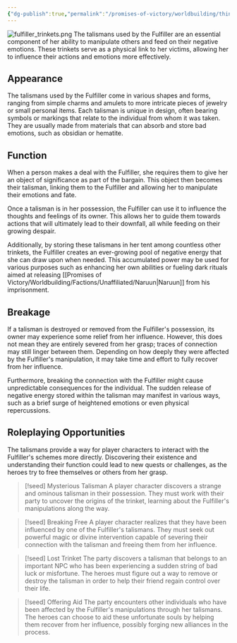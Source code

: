 ```yaml
---
{"dg-publish":true,"permalink":"/promises-of-victory/worldbuilding/things/the-fulfillers-talisman-collection/","noteIcon":"Thing","created":"2023-04-16T12:54:45.720+02:00","updated":"2023-04-16T12:58:50.943+02:00"}
---
```


![fulfiller_trinkets.png](/img/user/resources/Pictures/decoration/fulfiller_trinkets.png)
The talismans used by the Fulfiller are an essential component of her ability to manipulate others and feed on their negative emotions. These trinkets serve as a physical link to her victims, allowing her to influence their actions and emotions more effectively.

## Appearance

The talismans used by the Fulfiller come in various shapes and forms, ranging from simple charms and amulets to more intricate pieces of jewelry or small personal items. Each talisman is unique in design, often bearing symbols or markings that relate to the individual from whom it was taken. They are usually made from materials that can absorb and store bad emotions, such as obsidian or hematite.

## Function

When a person makes a deal with the Fulfiller, she requires them to give her an object of significance as part of the bargain. This object then becomes their talisman, linking them to the Fulfiller and allowing her to manipulate their emotions and fate.

Once a talisman is in her possession, the Fulfiller can use it to influence the thoughts and feelings of its owner. This allows her to guide them towards actions that will ultimately lead to their downfall, all while feeding on their growing despair.

Additionally, by storing these talismans in her tent among countless other trinkets, the Fulfiller creates an ever-growing pool of negative energy that she can draw upon when needed. This accumulated power may be used for various purposes such as enhancing her own abilities or fueling dark rituals aimed at releasing [[Promises of Victory/Worldbuilding/Factions/Unaffiliated/Naruun\|Naruun]] from his imprisonment.

## Breakage

If a talisman is destroyed or removed from the Fulfiller's possession, its owner may experience some relief from her influence. However, this does not mean they are entirely severed from her grasp; traces of connection may still linger between them. Depending on how deeply they were affected by the Fulfiller's manipulation, it may take time and effort to fully recover from her influence.

Furthermore, breaking the connection with the Fulfiller might cause unpredictable consequences for the individual. The sudden release of negative energy stored within the talisman may manifest in various ways, such as a brief surge of heightened emotions or even physical repercussions.

## Roleplaying Opportunities

The talismans provide a way for player characters to interact with the Fulfiller's schemes more directly. Discovering their existence and understanding their function could lead to new quests or challenges, as the heroes try to free themselves or others from her grasp.

> [!seed] Mysterious Talisman
> A player character discovers a strange and ominous talisman in their possession. They must work with their party to uncover the origins of the trinket, learning about the Fulfiller's manipulations along the way.

> [!seed] Breaking Free
> A player character realizes that they have been influenced by one of the Fulfiller's talismans. They must seek out powerful magic or divine intervention capable of severing their connection with the talisman and freeing them from her influence.

> [!seed] Lost Trinket
> The party discovers a talisman that belongs to an important NPC who has been experiencing a sudden string of bad luck or misfortune. The heroes must figure out a way to remove or destroy the talisman in order to help their friend regain control over their life.

> [!seed] Offering Aid
> The party encounters other individuals who have been affected by the Fulfiller's manipulations through her talismans. The heroes can choose to aid these unfortunate souls by helping them recover from her influence, possibly forging new alliances in the process.
